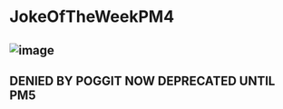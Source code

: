 # JokeOfTheWeekPM4
![image](https://user-images.githubusercontent.com/100278495/177680920-45769b48-6fc3-4c5a-993e-5713113b36c7.png)
-------------------
DENIED BY POGGIT
NOW DEPRECATED UNTIL PM5
-------------------
